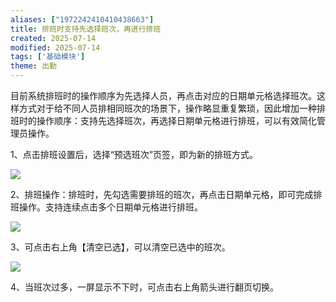 ```yaml
---
aliases: ["1972242410410438663"]
title: 排班时支持先选择班次，再进行排班
created: 2025-07-14
modified: 2025-07-14
tags: ['基础模块']
theme: 出勤
---
```


目前系统排班时的操作顺序为先选择人员，再点击对应的日期单元格选择班次。这样方式对于给不同人员排相同班次的场景下，操作略显重复繁琐，因此增加一种排班时的操作顺序：支持先选择班次，再选择日期单元格进行排班，可以有效简化管理员操作。

1、点击排班设置后，选择“预选班次”页签，即为新的排班方式。

![](https://myhelpdoc.oss-cn-heyuan.aliyuncs.com/mdimages/fcd81e12bcf23804c4f2dbf51d5dd908.jpg)

2、排班操作：排班时，先勾选需要排班的班次，再点击日期单元格，即可完成排班操作。支持连续点击多个日期单元格进行排班。

![](https://myhelpdoc.oss-cn-heyuan.aliyuncs.com/mdimages/0997caf9e10fd434b07529775fdb3781.jpg)

3、可点击右上角【清空已选】，可以清空已选中的班次。

![](https://myhelpdoc.oss-cn-heyuan.aliyuncs.com/mdimages/d8de685af5a4d8a908dd87eb4f774789.jpg)

4、当班次过多，一屏显示不下时，可点击右上角箭头进行翻页切换。

